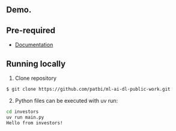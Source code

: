 ## Demo.



## Pre-required

-   [Documentation](https://docs.astral.sh/uv/getting-started/installation/#standalone-installer)



## Running locally

1. Clone repository

```sh
$ git clone https://github.com/patbi/ml-ai-dl-public-work.git
```


2. Python files can be executed with uv run:

```sh
cd investors
uv run main.py
Hello from investors!
``` 

